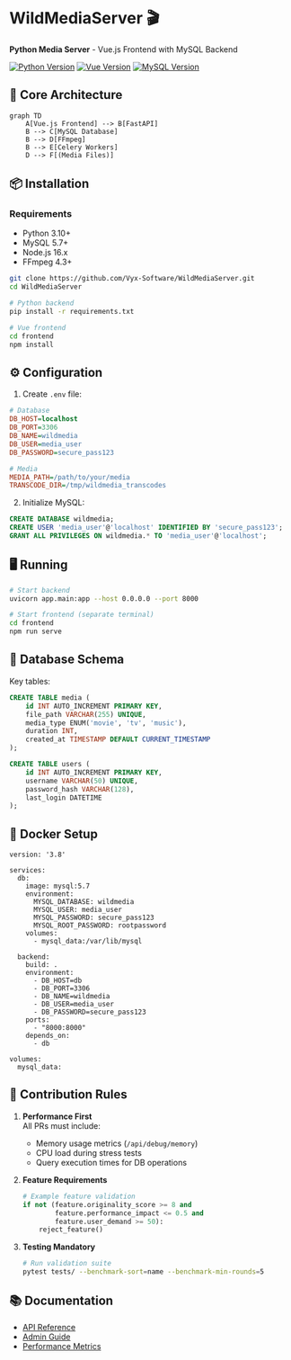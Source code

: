 # WildMediaServer 🎬

**Python Media Server** - Vue.js Frontend with MySQL Backend

[![Python Version](https://img.shields.io/badge/python-3.10%2B-blue?logo=python)](https://python.org)
[![Vue Version](https://img.shields.io/badge/vue-2.6%2B-green?logo=vue.js)](https://vuejs.org)
[![MySQL Version](https://img.shields.io/badge/mysql-5.7%2B-orange?logo=mysql)](https://mysql.com)

## 🚀 Core Architecture

```mermaid
graph TD
    A[Vue.js Frontend] --> B[FastAPI]
    B --> C[MySQL Database]
    B --> D[FFmpeg]
    B --> E[Celery Workers]
    D --> F[(Media Files)]
```

## 📦 Installation

### Requirements
- Python 3.10+
- MySQL 5.7+
- Node.js 16.x
- FFmpeg 4.3+

```bash
git clone https://github.com/Vyx-Software/WildMediaServer.git
cd WildMediaServer

# Python backend
pip install -r requirements.txt

# Vue frontend
cd frontend
npm install
```

## ⚙️ Configuration

1. Create `.env` file:
```ini
# Database
DB_HOST=localhost
DB_PORT=3306
DB_NAME=wildmedia
DB_USER=media_user
DB_PASSWORD=secure_pass123

# Media
MEDIA_PATH=/path/to/your/media
TRANSCODE_DIR=/tmp/wildmedia_transcodes
```

2. Initialize MySQL:
```sql
CREATE DATABASE wildmedia;
CREATE USER 'media_user'@'localhost' IDENTIFIED BY 'secure_pass123';
GRANT ALL PRIVILEGES ON wildmedia.* TO 'media_user'@'localhost';
```

## 🖥️ Running

```bash
# Start backend
uvicorn app.main:app --host 0.0.0.0 --port 8000

# Start frontend (separate terminal)
cd frontend
npm run serve
```

## 🔧 Database Schema

Key tables:
```sql
CREATE TABLE media (
    id INT AUTO_INCREMENT PRIMARY KEY,
    file_path VARCHAR(255) UNIQUE,
    media_type ENUM('movie', 'tv', 'music'),
    duration INT,
    created_at TIMESTAMP DEFAULT CURRENT_TIMESTAMP
);

CREATE TABLE users (
    id INT AUTO_INCREMENT PRIMARY KEY,
    username VARCHAR(50) UNIQUE,
    password_hash VARCHAR(128),
    last_login DATETIME
);
```

## 🐳 Docker Setup

```docker-compose
version: '3.8'

services:
  db:
    image: mysql:5.7
    environment:
      MYSQL_DATABASE: wildmedia
      MYSQL_USER: media_user
      MYSQL_PASSWORD: secure_pass123
      MYSQL_ROOT_PASSWORD: rootpassword
    volumes:
      - mysql_data:/var/lib/mysql

  backend:
    build: .
    environment:
      - DB_HOST=db
      - DB_PORT=3306
      - DB_NAME=wildmedia
      - DB_USER=media_user
      - DB_PASSWORD=secure_pass123
    ports:
      - "8000:8000"
    depends_on:
      - db

volumes:
  mysql_data:
```

## 📜 Contribution Rules

1. **Performance First**  
   All PRs must include:
   - Memory usage metrics (`/api/debug/memory`)
   - CPU load during stress tests
   - Query execution times for DB operations

2. **Feature Requirements**  
   ```python
   # Example feature validation
   if not (feature.originality_score >= 8 and 
           feature.performance_impact <= 0.5 and
           feature.user_demand >= 50):
       reject_feature()
   ```

3. **Testing Mandatory**  
   ```bash
   # Run validation suite
   pytest tests/ --benchmark-sort=name --benchmark-min-rounds=5
   ```

## 📚 Documentation
- [API Reference](docs/API.md)
- [Admin Guide](docs/ADMIN.md)
- [Performance Metrics](docs/PERFORMANCE.md)
